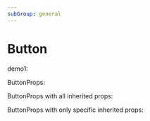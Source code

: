 ```yaml
---
subGroup: general
---
```


# Button


demo1:
<Demo src="./demos/demo1.tsx" />

ButtonProps:
<TsInfo src="./types.ts" name="ButtonProps" />

ButtonProps with all inherited props:
<TsInfo src="./types.ts" name="ButtonProps:*" />

ButtonProps with only specific inherited props:
<TsInfo src="./types.ts" name="ButtonProps:AsProp" />
